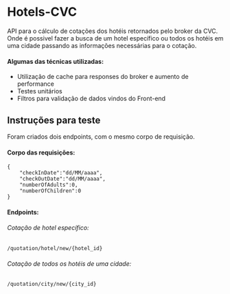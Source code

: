 # Hotels-CVC
API para o cálculo de cotações dos hotéis retornados pelo broker da CVC. Onde é possivel fazer a busca de um hotel específico ou todos os hotéis em uma cidade passando as informações necessárias para o cotação.

#### Algumas das técnicas utilizadas:
- Utilização de cache para responses do broker e aumento de performance
- Testes unitários
- Filtros para validação de dados vindos do Front-end

## Instruções para teste

Foram criados dois endpoints, com o mesmo corpo de requisição.

#### Corpo das requisições:
```
{
    "checkInDate":"dd/MM/aaaa",
    "checkOutDate":"dd/MM/aaaa",
    "numberOfAdults":0,
    "numberOfChildren":0
}
```

#### Endpoints:

###### Cotação de hotel específico:
```
/quotation/hotel/new/{hotel_id}
```
###### Cotação de todos os hotéis de uma cidade:
```
/quotation/city/new/{city_id}
```
